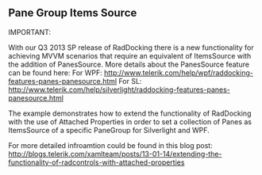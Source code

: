 ## Pane Group Items Source
IMPORTANT:

With our Q3 2013 SP release of RadDocking there is a new functionality for achieving MVVM scenarios that require an equivalent of ItemsSource with the addition of PanesSource. More details about the PanesSource feature can be found here:
For WPF: http://www.telerik.com/help/wpf/raddocking-features-panes-panesource.html
For SL: http://www.telerik.com/help/silverlight/raddocking-features-panes-panesource.html

The example demonstrates how to extend the functionality of RadDocking with the use of Attached Properties in order to 
set a collection of Panes as ItemsSource of a specific PaneGroup for Silverlight and WPF.

For more detailed infroamtion could be found in this blog post: 
http://blogs.telerik.com/xamlteam/posts/13-01-14/extending-the-functionality-of-radcontrols-with-attached-properties

[//]: <keywords:docking, mvvm, panessource, extend, attached, property>